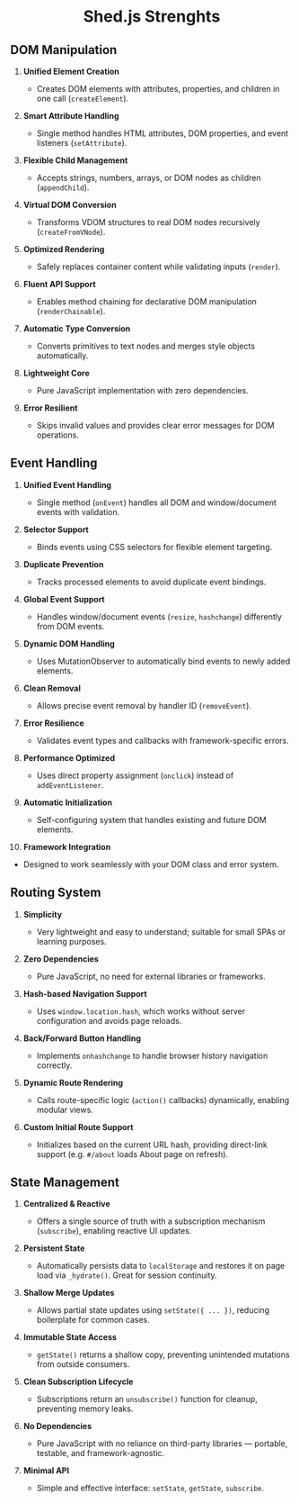 <h1 align="center">Shed.js Strenghts</h1>

## DOM Manipulation

1. **Unified Element Creation**  
   * Creates DOM elements with attributes, properties, and children in one call (`createElement`).

2. **Smart Attribute Handling**  
   * Single method handles HTML attributes, DOM properties, and event listeners (`setAttribute`).

3. **Flexible Child Management**  
   * Accepts strings, numbers, arrays, or DOM nodes as children (`appendChild`).

4. **Virtual DOM Conversion**  
   * Transforms VDOM structures to real DOM nodes recursively (`createFromVNode`).

5. **Optimized Rendering**  
   * Safely replaces container content while validating inputs (`render`).

6. **Fluent API Support**  
   * Enables method chaining for declarative DOM manipulation (`renderChainable`).

7. **Automatic Type Conversion**  
   * Converts primitives to text nodes and merges style objects automatically.

8. **Lightweight Core**  
   * Pure JavaScript implementation with zero dependencies.

9. **Error Resilient**  
   * Skips invalid values and provides clear error messages for DOM operations.

## Event Handling

1. **Unified Event Handling**  
   * Single method (`onEvent`) handles all DOM and window/document events with validation.

2. **Selector Support**  
   * Binds events using CSS selectors for flexible element targeting.

3. **Duplicate Prevention**  
   * Tracks processed elements to avoid duplicate event bindings.

4. **Global Event Support**  
   * Handles window/document events (`resize`, `hashchange`) differently from DOM events.

5. **Dynamic DOM Handling**  
   * Uses MutationObserver to automatically bind events to newly added elements.

6. **Clean Removal**  
   * Allows precise event removal by handler ID (`removeEvent`).

7. **Error Resilience**  
   * Validates event types and callbacks with framework-specific errors.

8. **Performance Optimized**  
   * Uses direct property assignment (`onclick`) instead of `addEventListener`.

9. **Automatic Initialization**  
   * Self-configuring system that handles existing and future DOM elements.

10. **Framework Integration**  
   * Designed to work seamlessly with your DOM class and error system.

## Routing System

1. **Simplicity**

   * Very lightweight and easy to understand; suitable for small SPAs or learning purposes.

2. **Zero Dependencies**

   * Pure JavaScript, no need for external libraries or frameworks.

3. **Hash-based Navigation Support**

   * Uses `window.location.hash`, which works without server configuration and avoids page reloads.

4. **Back/Forward Button Handling**

   * Implements `onhashchange` to handle browser history navigation correctly.

5. **Dynamic Route Rendering**

   * Calls route-specific logic (`action()` callbacks) dynamically, enabling modular views.

6. **Custom Initial Route Support**

   * Initializes based on the current URL hash, providing direct-link support (e.g. `#/about` loads About page on refresh).

## State Management

1. **Centralized & Reactive**

   * Offers a single source of truth with a subscription mechanism (`subscribe`), enabling reactive UI updates.

2. **Persistent State**

   * Automatically persists data to `localStorage` and restores it on page load via `_hydrate()`. Great for session continuity.

3. **Shallow Merge Updates**

   * Allows partial state updates using `setState({ ... })`, reducing boilerplate for common cases.

4. **Immutable State Access**

   * `getState()` returns a shallow copy, preventing unintended mutations from outside consumers.

5. **Clean Subscription Lifecycle**

   * Subscriptions return an `unsubscribe()` function for cleanup, preventing memory leaks.

6. **No Dependencies**

   * Pure JavaScript with no reliance on third-party libraries — portable, testable, and framework-agnostic.

7. **Minimal API**

   * Simple and effective interface: `setState`, `getState`, `subscribe`.
